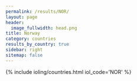 ```yaml
---
permalink: /results/NOR/
layout: page
header:
  image_fullwidth: head.png
title: Norway
category: countries
results_by_country: true
sidebar: right
sitemap: false
---
```


{% include ioling/countries.html iol_code='NOR' %}